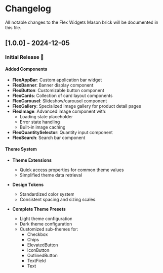 # Changelog

All notable changes to the Flex Widgets Mason brick will be documented in this file.

## [1.0.0] - 2024-12-05

### Initial Release 🎉

#### Added Components

- **FlexAppBar**: Custom application bar widget
- **FlexBanner**: Banner display component
- **FlexButton**: Customizable button component
- **FlexCards**: Collection of card layout components
- **FlexCarousel**: Slideshow/carousel component
- **FlexGallery**: Specialized image gallery for product detail pages
- **FlexImage**: Advanced image component with:
  - Loading state placeholder
  - Error state handling
  - Built-in image caching
- **FlexQuantitySelector**: Quantity input component
- **FlexSearch**: Search bar component

#### Theme System

- **Theme Extensions**
  - Quick access properties for common theme values
  - Simplified theme data retrieval

- **Design Tokens**
  - Standardized color system
  - Consistent spacing and sizing scales

- **Complete Theme Presets**
  - Light theme configuration
  - Dark theme configuration
  - Customized sub-themes for:
    - Checkbox
    - Chips
    - ElevatedButton
    - IconButton
    - OutlinedButton
    - TextField
    - Text